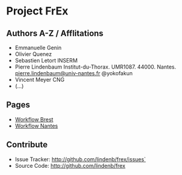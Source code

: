# Project FrEx

## Authors A-Z / Afflitations

* Emmanuelle Genin
* Olivier Quenez
* Sebastien Letort INSERM
* Pierre Lindenbaum  Institut-du-Thorax. UMR1087. 44000. Nantes. pierre.lindenbaum@univ-nantes.fr @yokofakun
* Vincent Meyer CNG
* (...)


## Pages

* [Workflow Brest](workflow_Brest.md)
* [Workflow Nantes](workflow_nantes.md)


## Contribute

- Issue Tracker: http://github.com/lindenb/frex/issues`
- Source Code: http://github.com/lindenb/frex


